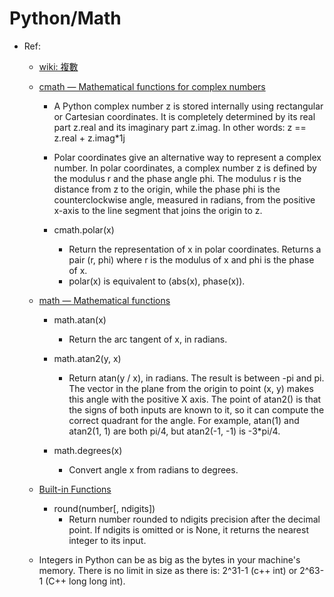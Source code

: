 # Python/Math

* Ref:
  * [wiki: 複數](https://zh.wikipedia.org/wiki/%E5%A4%8D%E6%95%B0_(%E6%95%B0%E5%AD%A6))

  * [cmath — Mathematical functions for complex numbers](https://docs.python.org/3.6/library/cmath.html)
    * A Python complex number z is stored internally using rectangular or Cartesian coordinates. It is completely determined by its real part z.real and its imaginary part z.imag. In other words: z == z.real + z.imag*1j

    * Polar coordinates give an alternative way to represent a complex number. In polar coordinates, a complex number z is defined by the modulus r and the phase angle phi. The modulus r is the distance from z to the origin, while the phase phi is the counterclockwise angle, measured in radians, from the positive x-axis to the line segment that joins the origin to z.

    * cmath.polar(x)
      * Return the representation of x in polar coordinates. Returns a pair (r, phi) where r is the modulus of x and phi is the phase of x.
      * polar(x) is equivalent to (abs(x), phase(x)).

  * [math — Mathematical functions](https://docs.python.org/3.6/library/math.html)
    * math.atan(x)
      * Return the arc tangent of x, in radians.

    * math.atan2(y, x)
      * Return atan(y / x), in radians. The result is between -pi and pi. The vector in the plane from the origin to point (x, y) makes this angle with the positive X axis. The point of atan2() is that the signs of both inputs are known to it, so it can compute the correct quadrant for the angle. For example, atan(1) and atan2(1, 1) are both pi/4, but atan2(-1, -1) is -3*pi/4.

    * math.degrees(x)
      * Convert angle x from radians to degrees.

  * [Built-in Functions](https://docs.python.org/3/library/functions.html#round)
    * round(number[, ndigits])
      * Return number rounded to ndigits precision after the decimal point. If ndigits is omitted or is None, it returns the nearest integer to its input.

  * Integers in Python can be as big as the bytes in your machine's memory. There is no limit in size as there is: 2^31-1 (c++ int) or 2^63-1 (C++ long long int).

